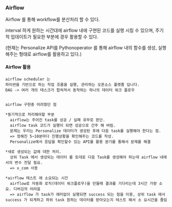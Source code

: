 ### Airflow

Airflow 를 통해 workflow를 분산처리 할 수 있다.

interval 하게 원하는 시간대에 airflow 내에 구현된 코드를 실행 시킬 수 있으며, 주기적 업데이트가 필요한 부분에 경우 활용할 수 있다.

(현재는 Personalize API를 Pythonoperator 를 통해 airflow 내의 함수를 생성, 실행 해주는 형태로 airflow를 활용하고 있다.)



#### Airflow 활용
```
airflow scheduler 는
파이썬을 기반으로 하는 작업 흐름을 실행, 관리하는 오픈소스 플랫폼 입니다.
DAG -> 여러 개의 테스크가 합쳐져서 동작하는 하나의 데이터 워크 플로우


airflow 구현중 어려웠던 점

*동기적으로 처리해야할 부분 
  airflow는 주어진 task를 성공 / 실패 유무로 판단.
  airflow task 코드가 실행이 되면 성공으로 간주 해 버림.
  문제는 우리는 Personalize 데이터가 생성된 후에 다음 task를 실행해야 한다는 점. 
  => 정해진 5~10분마다 진행상황을 확인해주는 코드를 작성.
  Personalize에서 응답을 확인할수 있는 API를 활용 분기를 통해서 문제를 해결

*새로 생성되는 값에 대한 처리.
  상위 Task 에서 생성되는 데이터 를 토대로 다음 Task를 생성해야 하는데 airflow 내에서의 변수 전달 필요.
  => x_com 사용

*airflow 테스트 에 소요되는 시간
  airflow로 자동화 로직(데이터 워크플로우)을 만들때 결과를 기다리는데 3시간 가량 소요. 디버깅의 어려움
  => airflow 가 task가 에러없이 실행되면 success 되는 점을 이용, 상위 task 에서 success 가 되게하고 하위 task 원하는 데이터를 받아오는지 테스트 해서 소 요시간을 줄임

```
